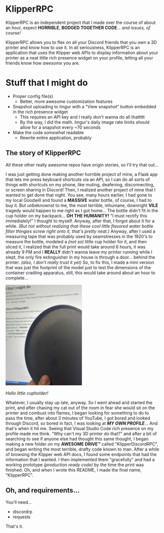 # KlipperRPC

KlipperRPC is an independent project that I made over the course of about an hour, expect **HORRIBLE**, **BODGED TOGETHER CODE**... *and issues, of course!*

KlipperRPC allows you to flex on all your Discord friends that you own a 3D printer and know how to use it. In all seriousness, KlipperRPC is an application that uses the Klipper web APIs to display information about your printer as a neat little rich presence widget on your profile, letting all your friends know how *awesome* you are.

# Stuff that I might do
 - Proper config file(s)
	 - Better, more awesome customization features
 - Snapshot uploading to Imgur with a "View snapshot" button embedded in the rich presence widget
	 - This requires an API key and I really don't wanna do all thattttt
	 - By the way, I did the math. Imgur's daily image rate limits *should* allow for a snapshot every ~70 seconds
 - Make the code *somewhat* readable
	 - Rewrite entire application, probably

## The story of KlipperRPC
All these other really awesome repos have origin stories, so I'll try that out...

I was just getting done making another horrible project of mine, a Flask app that lets me press keyboard shortcuts via an API, so I can do all sorts of things with shortcuts on my phone, like muting, deafening, disconnecting, or screen sharing in Discord! Then, I realized another project of mine that I wanted to get done that night. You see, many hours earlier, I had gone to my local Goodwill and found a **MASSIVE** water bottle, of course, I had to buy it. But unbeknownst to me, the most terrible, inhumane, downright **VILE** tragedy would happen to me right as I got home... The bottle didn't fit in the cup holder on my backpack... **OH THE HUMANITY!** "I must rectify this immediately!" I thought to myself. Anyway, after that, I forgot about it for a while. *(But not without realizing that these cool little flavored water bottle filter thingies screw right onto it, that's pretty neat.)* Anyway, after I used a measuring tape that was probably used by seamstresses in the 1920's to measure the bottle, modeled a *(not so)* little cup holder for it, and then sliced it, I realized that the full print would take around 6 hours, it was already 9 PM and I **REALLY** didn't wanna leave my printer running while I slept, the only fire extinguisher in my house is through a door... behind the printer. *(also, I don't really trust it yet)* So, to fix this, I made a mini version that was just the footprint of the model just to test the dimensions of the container cradling apparatus, still, this would take around about an hour to complete... 

<img src="https://github.com/404CrypticNotFound/KlipperRPC/blob/main/images/mini-cupholder.jpg?raw=true" width="250" height="330">

*Hello little cupholder!*

Whatever, I usually stay up late, anyway. So I went ahead and started the print, and after chasing my cat out of the room in fear she would sit on the printer and combust into flames, I began looking for something to do to pass the time, after about 3 minutes of YouTube, I got bored and looked through Discord, so bored in fact, I was looking at ***MY OWN PROFILE***... And that's when it hit me. Seeing that Visual Studio Code rich presence on my profile made me think. "Why can't my 3D printer do that?" and after a bit of searching to see if anyone else had thought this same thought, I began making a new folder on my **AWESOME DRIVE™** called "KlipperDiscordRPC", and began writing the most terrible, drafty code known to man. After a while of browsing the Klipper web API docs, I found some endpoints that had the information that I wanted. I then implemented them "gracefully" and had a working prototype *(production ready code)* by the time the print was finished. Oh, and when I wrote this README, I made the final name, "KlipperRPC".

## Oh, and requirements...

You'll need...
 - discordrp
 - requests

That's it.
